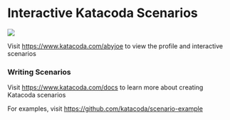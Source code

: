 # Interactive Katacoda Scenarios

[![](http://shields.katacoda.com/katacoda/abyjoe/count.svg)](https://www.katacoda.com/abyjoe "Get your profile on Katacoda.com")

Visit https://www.katacoda.com/abyjoe to view the profile and interactive scenarios

### Writing Scenarios
Visit https://www.katacoda.com/docs to learn more about creating Katacoda scenarios

For examples, visit https://github.com/katacoda/scenario-example
